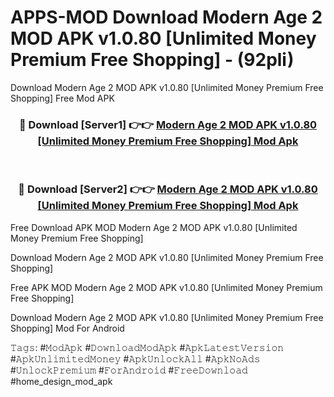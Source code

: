 # APPS-MOD Download Modern Age 2 MOD APK v1.0.80 [Unlimited Money Premium Free Shopping] - (92pli)
Download Modern Age 2 MOD APK v1.0.80 [Unlimited Money Premium Free Shopping] Free Mod APK

<div align="center">
<h3>🔴 Download [Server1] 👉👉 <a href="https://apk-comot.site?title=Modern_Age_2_MOD_APK_v1.0.80_[Unlimited_Money_Premium_Free_Shopping]">Modern Age 2 MOD APK v1.0.80 [Unlimited Money Premium Free Shopping] Mod Apk</a></h3><br>

<h3>🔴 Download [Server2] 👉👉 <a href="https://apk-comot.site?title=Modern_Age_2_MOD_APK_v1.0.80_[Unlimited_Money_Premium_Free_Shopping]">Modern Age 2 MOD APK v1.0.80 [Unlimited Money Premium Free Shopping] Mod Apk</a></h3>
</div>


Free Download APK MOD Modern Age 2 MOD APK v1.0.80 [Unlimited Money Premium Free Shopping]

Download Modern Age 2 MOD APK v1.0.80 [Unlimited Money Premium Free Shopping] 

Free APK MOD Modern Age 2 MOD APK v1.0.80 [Unlimited Money Premium Free Shopping] 

Download Modern Age 2 MOD APK v1.0.80 [Unlimited Money Premium Free Shopping] Mod For Android

𝚃𝚊𝚐𝚜: #𝙼𝚘𝚍𝙰𝚙𝚔 #𝙳𝚘𝚠𝚗𝚕𝚘𝚊𝚍𝙼𝚘𝚍𝙰𝚙𝚔 #𝙰𝚙𝚔𝙻𝚊𝚝𝚎𝚜𝚝𝚅𝚎𝚛𝚜𝚒𝚘𝚗 #𝙰𝚙𝚔𝚄𝚗𝚕𝚒𝚖𝚒𝚝𝚎𝚍𝙼𝚘𝚗𝚎𝚢 #𝙰𝚙𝚔𝚄𝚗𝚕𝚘𝚌𝚔𝙰𝚕𝚕 #𝙰𝚙𝚔𝙽𝚘𝙰𝚍𝚜 #𝚄𝚗𝚕𝚘𝚌𝚔𝙿𝚛𝚎𝚖𝚒𝚞𝚖 #𝙵𝚘𝚛𝙰𝚗𝚍𝚛𝚘𝚒𝚍 #𝙵𝚛𝚎𝚎𝙳𝚘𝚠𝚗𝚕𝚘𝚊𝚍 #home_design_mod_apk